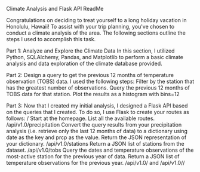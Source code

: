 Climate Analysis and Flask API ReadMe

Congratulations on deciding to treat yourself to a long holiday vacation in Honolulu, Hawaii! To assist with your trip planning, you've chosen to conduct a climate analysis of the area. The following sections outline the steps I used to accomplish this task.

Part 1: Analyze and Explore the Climate Data
In this section, I utilized Python, SQLAlchemy, Pandas, and Matplotlib to perform a basic climate analysis and data exploration of the climate database provided.

Part 2: Design a query to get the previous 12 months of temperature observation (TOBS) data. I used the following steps:
Filter by the station that has the greatest number of observations.
Query the previous 12 months of TOBS data for that station.
Plot the results as a histogram with bins=12

Part 3:
Now that I created my initial analysis, I designed a Flask API based on the queries that I created. To do so, I use Flask to create your routes as follows:
  /
Start at the homepage.
List all the available routes.
  /api/v1.0/precipitation
Convert the query results from your precipitation analysis (i.e. retrieve only the last 12 months of data) to a dictionary using date as the key and prcp as the value.
Return the JSON representation of your dictionary.
  /api/v1.0/stations
Return a JSON list of stations from the dataset.
  /api/v1.0/tobs
Query the dates and temperature observations of the most-active station for the previous year of data.
Return a JSON list of temperature observations for the previous year.
  /api/v1.0/<start> and /api/v1.0/<start>/<end>
